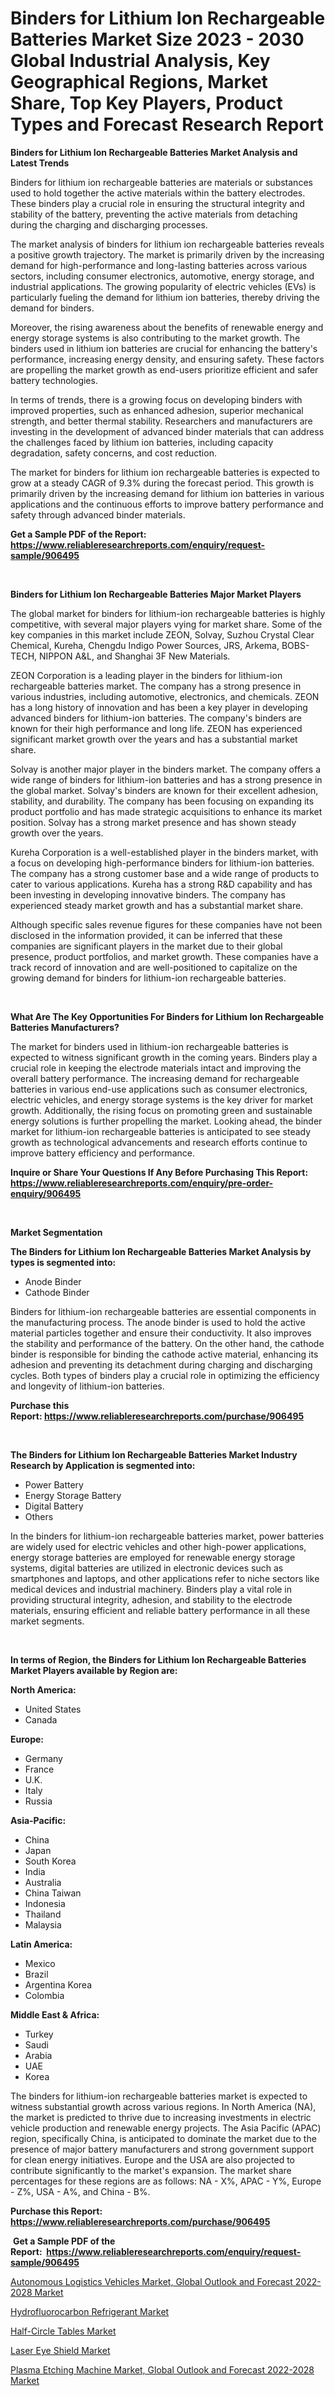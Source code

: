 <p><h1>Binders for Lithium Ion Rechargeable Batteries Market Size 2023 - 2030 Global Industrial Analysis, Key Geographical Regions, Market Share, Top Key Players, Product Types and Forecast Research Report</h1></p><p><strong>Binders for Lithium Ion Rechargeable Batteries Market Analysis and Latest Trends</strong></p>
<p><p>Binders for lithium ion rechargeable batteries are materials or substances used to hold together the active materials within the battery electrodes. These binders play a crucial role in ensuring the structural integrity and stability of the battery, preventing the active materials from detaching during the charging and discharging processes.</p><p>The market analysis of binders for lithium ion rechargeable batteries reveals a positive growth trajectory. The market is primarily driven by the increasing demand for high-performance and long-lasting batteries across various sectors, including consumer electronics, automotive, energy storage, and industrial applications. The growing popularity of electric vehicles (EVs) is particularly fueling the demand for lithium ion batteries, thereby driving the demand for binders.</p><p>Moreover, the rising awareness about the benefits of renewable energy and energy storage systems is also contributing to the market growth. The binders used in lithium ion batteries are crucial for enhancing the battery's performance, increasing energy density, and ensuring safety. These factors are propelling the market growth as end-users prioritize efficient and safer battery technologies.</p><p>In terms of trends, there is a growing focus on developing binders with improved properties, such as enhanced adhesion, superior mechanical strength, and better thermal stability. Researchers and manufacturers are investing in the development of advanced binder materials that can address the challenges faced by lithium ion batteries, including capacity degradation, safety concerns, and cost reduction.</p><p>The market for binders for lithium ion rechargeable batteries is expected to grow at a steady CAGR of 9.3% during the forecast period. This growth is primarily driven by the increasing demand for lithium ion batteries in various applications and the continuous efforts to improve battery performance and safety through advanced binder materials.</p></p>
<p><strong>Get a Sample PDF of the Report:&nbsp; <a href="https://www.reliableresearchreports.com/enquiry/request-sample/906495">https://www.reliableresearchreports.com/enquiry/request-sample/906495</a></strong></p>
<p>&nbsp;</p>
<p><strong>Binders for Lithium Ion Rechargeable Batteries Major Market Players</strong></p>
<p><p>The global market for binders for lithium-ion rechargeable batteries is highly competitive, with several major players vying for market share. Some of the key companies in this market include ZEON, Solvay, Suzhou Crystal Clear Chemical, Kureha, Chengdu Indigo Power Sources, JRS, Arkema, BOBS-TECH, NIPPON A&L, and Shanghai 3F New Materials.</p><p>ZEON Corporation is a leading player in the binders for lithium-ion rechargeable batteries market. The company has a strong presence in various industries, including automotive, electronics, and chemicals. ZEON has a long history of innovation and has been a key player in developing advanced binders for lithium-ion batteries. The company's binders are known for their high performance and long life. ZEON has experienced significant market growth over the years and has a substantial market share.</p><p>Solvay is another major player in the binders market. The company offers a wide range of binders for lithium-ion batteries and has a strong presence in the global market. Solvay's binders are known for their excellent adhesion, stability, and durability. The company has been focusing on expanding its product portfolio and has made strategic acquisitions to enhance its market position. Solvay has a strong market presence and has shown steady growth over the years.</p><p>Kureha Corporation is a well-established player in the binders market, with a focus on developing high-performance binders for lithium-ion batteries. The company has a strong customer base and a wide range of products to cater to various applications. Kureha has a strong R&D capability and has been investing in developing innovative binders. The company has experienced steady market growth and has a substantial market share.</p><p>Although specific sales revenue figures for these companies have not been disclosed in the information provided, it can be inferred that these companies are significant players in the market due to their global presence, product portfolios, and market growth. These companies have a track record of innovation and are well-positioned to capitalize on the growing demand for binders for lithium-ion rechargeable batteries.</p></p>
<p>&nbsp;</p>
<p><strong>What Are The Key Opportunities For Binders for Lithium Ion Rechargeable Batteries Manufacturers?</strong></p>
<p><p>The market for binders used in lithium-ion rechargeable batteries is expected to witness significant growth in the coming years. Binders play a crucial role in keeping the electrode materials intact and improving the overall battery performance. The increasing demand for rechargeable batteries in various end-use applications such as consumer electronics, electric vehicles, and energy storage systems is the key driver for market growth. Additionally, the rising focus on promoting green and sustainable energy solutions is further propelling the market. Looking ahead, the binder market for lithium-ion rechargeable batteries is anticipated to see steady growth as technological advancements and research efforts continue to improve battery efficiency and performance.</p></p>
<p><strong>Inquire or Share Your Questions If Any Before Purchasing This Report: <a href="https://www.reliableresearchreports.com/enquiry/pre-order-enquiry/906495">https://www.reliableresearchreports.com/enquiry/pre-order-enquiry/906495</a></strong></p>
<p>&nbsp;</p>
<p><strong>Market Segmentation</strong></p>
<p><strong>The Binders for Lithium Ion Rechargeable Batteries Market Analysis by types is segmented into:</strong></p>
<p><ul><li>Anode Binder</li><li>Cathode Binder</li></ul></p>
<p><p>Binders for lithium-ion rechargeable batteries are essential components in the manufacturing process. The anode binder is used to hold the active material particles together and ensure their conductivity. It also improves the stability and performance of the battery. On the other hand, the cathode binder is responsible for binding the cathode active material, enhancing its adhesion and preventing its detachment during charging and discharging cycles. Both types of binders play a crucial role in optimizing the efficiency and longevity of lithium-ion batteries.</p></p>
<p><strong>Purchase this Report:&nbsp;<a href="https://www.reliableresearchreports.com/purchase/906495">https://www.reliableresearchreports.com/purchase/906495</a></strong></p>
<p>&nbsp;</p>
<p><strong>The Binders for Lithium Ion Rechargeable Batteries Market Industry Research by Application is segmented into:</strong></p>
<p><ul><li>Power Battery</li><li>Energy Storage Battery</li><li>Digital Battery</li><li>Others</li></ul></p>
<p><p>In the binders for lithium-ion rechargeable batteries market, power batteries are widely used for electric vehicles and other high-power applications, energy storage batteries are employed for renewable energy storage systems, digital batteries are utilized in electronic devices such as smartphones and laptops, and other applications refer to niche sectors like medical devices and industrial machinery. Binders play a vital role in providing structural integrity, adhesion, and stability to the electrode materials, ensuring efficient and reliable battery performance in all these market segments.</p></p>
<p>&nbsp;</p>
<p><strong>In terms of Region, the Binders for Lithium Ion Rechargeable Batteries Market Players available by Region are:</strong></p>
<p>
    <p> <strong> North America: </strong>
        <ul>
            <li>United States</li>
            <li>Canada</li>
        </ul>
        </p> 
    <p> <strong> Europe: </strong>
        <ul>
            <li>Germany</li>
            <li>France</li>
            <li>U.K.</li>
            <li>Italy</li>
            <li>Russia</li>
        </ul>
        </p> 
    <p> <strong> Asia-Pacific: </strong>
        <ul>
            <li>China</li>
            <li>Japan</li>
            <li>South Korea</li>
            <li>India</li>
            <li>Australia</li>
            <li>China Taiwan</li>
            <li>Indonesia</li>
            <li>Thailand</li>
            <li>Malaysia</li>
        </ul>
        </p> 
    <p> <strong> Latin America: </strong>
        <ul>
            <li>Mexico</li>
            <li>Brazil</li>
            <li>Argentina Korea</li>
            <li>Colombia</li>
        </ul>
        </p> 
    <p> <strong> Middle East & Africa: </strong>
        <ul>
            <li>Turkey</li>
            <li>Saudi</li>
            <li>Arabia</li>
            <li>UAE</li>
            <li>Korea</li>
        </ul>
    </p>
    </p>
<p><p>The binders for lithium-ion rechargeable batteries market is expected to witness substantial growth across various regions. In North America (NA), the market is predicted to thrive due to increasing investments in electric vehicle production and renewable energy projects. The Asia Pacific (APAC) region, specifically China, is anticipated to dominate the market due to the presence of major battery manufacturers and strong government support for clean energy initiatives. Europe and the USA are also projected to contribute significantly to the market's expansion. The market share percentages for these regions are as follows: NA - X%, APAC - Y%, Europe - Z%, USA - A%, and China - B%.</p></p>
<p><strong>Purchase this Report: <a href="https://www.reliableresearchreports.com/purchase/906495">https://www.reliableresearchreports.com/purchase/906495</a></strong></p>
<p>&nbsp;<strong>Get a Sample PDF of the Report:&nbsp;&nbsp;<a href="https://www.reliableresearchreports.com/enquiry/request-sample/906495">https://www.reliableresearchreports.com/enquiry/request-sample/906495</a></strong></p>
<p><strong></strong></p>
<p><p><a href="https://issuu.com/reportprime-2/docs/autonomous-logistics-vehicles-market-global-outloo?fr=xKAE9_zU1NQ">Autonomous Logistics Vehicles Market, Global Outlook and Forecast 2022-2028 Market</a></p><p><a href="https://www.linkedin.com/pulse/hydrofluorocarbon-refrigerant-market-size-share-amp-trends-6tt7e/">Hydrofluorocarbon Refrigerant Market</a></p><p><a href="https://medium.com/@yuvicharp23/half-circle-tables-market-size-growth-forecast-2023-2030-ebc9cf6ae1fa">Half-Circle Tables Market</a></p><p><a href="https://www.reportprime.com/laser-eye-shield-r8284">Laser Eye Shield Market</a></p><p><a href="https://issuu.com/reportprime-2/docs/plasma-etching-machine-market-global-outlook-and-f?fr=xKAE9_zU1NQ">Plasma Etching Machine Market, Global Outlook and Forecast 2022-2028 Market</a></p></p>